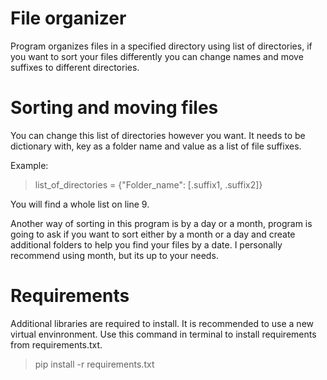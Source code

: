 # File organizer

Program organizes files in a specified directory
using list of directories, if you want to sort
your files differently you can change names and
move suffixes to different directories.

# Sorting and moving files

You can change this list of directories however you want.
It needs to be dictionary with, key as a folder name and value as
a list of file suffixes.

Example:

> list_of_directories = {"Folder_name": [.suffix1, .suffix2]}

You will find a whole list on line 9.

Another way of sorting in this program is by a day or a month, 
program is going to ask if you want to sort either by a month
or a day and create additional folders to help you find your files by a date.
I personally recommend using month, but its up to your needs.

# Requirements
Additional libraries are required to install. 
It is recommended to use a new virtual envinronment.
Use this command in terminal to install requirements from requirements.txt.

>pip install -r requirements.txt